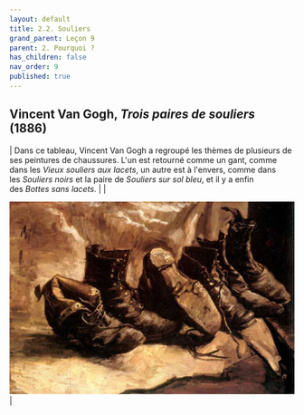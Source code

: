 ```yaml
---
layout: default
title: 2.2. Souliers
grand_parent: Leçon 9
parent: 2. Pourquoi ?
has_children: false
nav_order: 9
published: true
---
```

## Vincent Van Gogh, *Trois paires de souliers* (1886)  

| Dans ce tableau, Vincent Van Gogh a regroupé les thèmes de plusieurs de ses peintures de chaussures. L'un est retourné comme un gant, comme dans les _Vieux souliers aux lacets_, un autre est à l'envers, comme dans les _Souliers noirs_ et la paire de _Souliers sur sol bleu_, et il y a enfin des *Bottes sans lacets*. |
| <center><a href="../../assets/img/art/vangogh-souliers.jpeg" target="_blank"><img src="../../assets/img/art/vangogh-souliers.jpeg" style="zoom:120%;" /></a></center>   |




